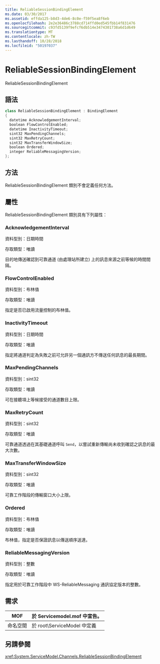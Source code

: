```yaml
---
title: ReliableSessionBindingElement
ms.date: 03/30/2017
ms.assetid: effda125-b8d3-4de6-8c0e-f59f5ea8f6eb
ms.openlocfilehash: 2e2e36486c3788cd714ffd0ed545fbb14f831476
ms.sourcegitcommit: c93fd5139f9efcf6db514e3474301738a6d1d649
ms.translationtype: MT
ms.contentlocale: zh-TW
ms.lasthandoff: 10/28/2018
ms.locfileid: "50197037"
---
```

# <a name="reliablesessionbindingelement"></a>ReliableSessionBindingElement
ReliableSessionBindingElement  
  
## <a name="syntax"></a>語法  
  
```csharp
class ReliableSessionBindingElement : BindingElement  
{  
  datetime AcknowledgementInterval;  
  boolean FlowControlEnabled;  
  datetime InactivityTimeout;  
  sint32 MaxPendingChannels;  
  sint32 MaxRetryCount;  
  sint32 MaxTransferWindowSize;  
  boolean Ordered;  
  integer ReliableMessagingVersion;  
};  
```  
  
## <a name="methods"></a>方法  
 ReliableSessionBindingElement 類別不會定義任何方法。  
  
## <a name="properties"></a>屬性  
 ReliableSessionBindingElement 類別具有下列屬性：  
  
### <a name="acknowledgementinterval"></a>AcknowledgementInterval  
 資料型別：日期時間  
  
 存取類型：唯讀  
  
 目的地傳送確認到可靠通道 (由處理站所建立) 上的訊息來源之前等候的時間間隔。  
  
### <a name="flowcontrolenabled"></a>FlowControlEnabled  
 資料型別：布林值  
  
 存取類型：唯讀  
  
 指定是否已啟用流量控制的布林值。  
  
### <a name="inactivitytimeout"></a>InactivityTimeout  
 資料型別：日期時間  
  
 存取類型：唯讀  
  
 指定將通道判定為失敗之前可允許另一個通訊方不傳送任何訊息的最長期間。  
  
### <a name="maxpendingchannels"></a>MaxPendingChannels  
 資料型別：sint32  
  
 存取類型：唯讀  
  
 可在接聽項上等候接受的通道數目上限。  
  
### <a name="maxretrycount"></a>MaxRetryCount  
 資料型別：sint32  
  
 存取類型：唯讀  
  
 可靠通道透過在其基礎通道呼叫 `Send`，以嘗試重新傳輸尚未收到確認之訊息的最大次數。  
  
### <a name="maxtransferwindowsize"></a>MaxTransferWindowSize  
 資料型別：sint32  
  
 存取類型：唯讀  
  
 可靠工作階段的傳輸窗口大小上限。  
  
### <a name="ordered"></a>Ordered  
 資料型別：布林值  
  
 存取類型：唯讀  
  
 布林值，指定是否保證訊息以傳送順序送達。  
  
### <a name="reliablemessagingversion"></a>ReliableMessagingVersion  
 資料型別：整數  
  
 存取類型：唯讀  
  
 指定用於可靠工作階段中 WS-ReliableMessaging 通訊協定版本的整數。  
  
## <a name="requirements"></a>需求  
  
|MOF|於 Servicemodel.mof 中宣告。|  
|---------|-----------------------------------|  
|命名空間|於 root\ServiceModel 中定義|  
  
## <a name="see-also"></a>另請參閱  
 <xref:System.ServiceModel.Channels.ReliableSessionBindingElement>
